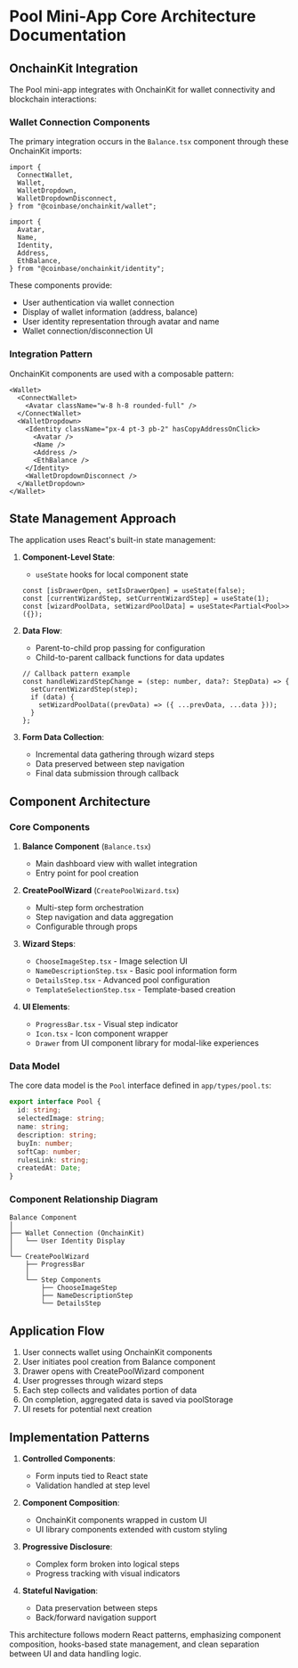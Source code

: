# Pool Mini-App Core Architecture Documentation

## OnchainKit Integration

The Pool mini-app integrates with OnchainKit for wallet connectivity and blockchain interactions:

### Wallet Connection Components

The primary integration occurs in the `Balance.tsx` component through these OnchainKit imports:

```tsx
import {
  ConnectWallet,
  Wallet,
  WalletDropdown,
  WalletDropdownDisconnect,
} from "@coinbase/onchainkit/wallet";

import {
  Avatar,
  Name,
  Identity,
  Address,
  EthBalance,
} from "@coinbase/onchainkit/identity";
```

These components provide:

- User authentication via wallet connection
- Display of wallet information (address, balance)
- User identity representation through avatar and name
- Wallet connection/disconnection UI

### Integration Pattern

OnchainKit components are used with a composable pattern:

```tsx
<Wallet>
  <ConnectWallet>
    <Avatar className="w-8 h-8 rounded-full" />
  </ConnectWallet>
  <WalletDropdown>
    <Identity className="px-4 pt-3 pb-2" hasCopyAddressOnClick>
      <Avatar />
      <Name />
      <Address />
      <EthBalance />
    </Identity>
    <WalletDropdownDisconnect />
  </WalletDropdown>
</Wallet>
```

## State Management Approach

The application uses React's built-in state management:

1. **Component-Level State**:

   - `useState` hooks for local component state

   ```tsx
   const [isDrawerOpen, setIsDrawerOpen] = useState(false);
   const [currentWizardStep, setCurrentWizardStep] = useState(1);
   const [wizardPoolData, setWizardPoolData] = useState<Partial<Pool>>({});
   ```

2. **Data Flow**:

   - Parent-to-child prop passing for configuration
   - Child-to-parent callback functions for data updates

   ```tsx
   // Callback pattern example
   const handleWizardStepChange = (step: number, data?: StepData) => {
     setCurrentWizardStep(step);
     if (data) {
       setWizardPoolData((prevData) => ({ ...prevData, ...data }));
     }
   };
   ```

3. **Form Data Collection**:
   - Incremental data gathering through wizard steps
   - Data preserved between step navigation
   - Final data submission through callback

## Component Architecture

### Core Components

1. **Balance Component** (`Balance.tsx`)

   - Main dashboard view with wallet integration
   - Entry point for pool creation

2. **CreatePoolWizard** (`CreatePoolWizard.tsx`)

   - Multi-step form orchestration
   - Step navigation and data aggregation
   - Configurable through props

3. **Wizard Steps**:

   - `ChooseImageStep.tsx` - Image selection UI
   - `NameDescriptionStep.tsx` - Basic pool information form
   - `DetailsStep.tsx` - Advanced pool configuration
   - `TemplateSelectionStep.tsx` - Template-based creation

4. **UI Elements**:
   - `ProgressBar.tsx` - Visual step indicator
   - `Icon.tsx` - Icon component wrapper
   - `Drawer` from UI component library for modal-like experiences

### Data Model

The core data model is the `Pool` interface defined in `app/types/pool.ts`:

```typescript
export interface Pool {
  id: string;
  selectedImage: string;
  name: string;
  description: string;
  buyIn: number;
  softCap: number;
  rulesLink: string;
  createdAt: Date;
}
```

### Component Relationship Diagram

```
Balance Component
│
├── Wallet Connection (OnchainKit)
│   └── User Identity Display
│
└── CreatePoolWizard
    ├── ProgressBar
    │
    └── Step Components
        ├── ChooseImageStep
        ├── NameDescriptionStep
        └── DetailsStep
```

## Application Flow

1. User connects wallet using OnchainKit components
2. User initiates pool creation from Balance component
3. Drawer opens with CreatePoolWizard component
4. User progresses through wizard steps
5. Each step collects and validates portion of data
6. On completion, aggregated data is saved via poolStorage
7. UI resets for potential next creation

## Implementation Patterns

1. **Controlled Components**:

   - Form inputs tied to React state
   - Validation handled at step level

2. **Component Composition**:

   - OnchainKit components wrapped in custom UI
   - UI library components extended with custom styling

3. **Progressive Disclosure**:

   - Complex form broken into logical steps
   - Progress tracking with visual indicators

4. **Stateful Navigation**:
   - Data preservation between steps
   - Back/forward navigation support

This architecture follows modern React patterns, emphasizing component composition, hooks-based state management, and clean separation between UI and data handling logic.
